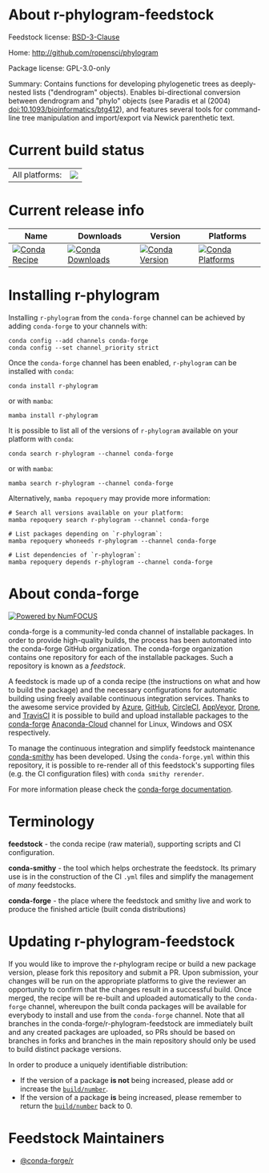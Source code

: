 About r-phylogram-feedstock
===========================

Feedstock license: [BSD-3-Clause](https://github.com/conda-forge/r-phylogram-feedstock/blob/main/LICENSE.txt)

Home: http://github.com/ropensci/phylogram

Package license: GPL-3.0-only

Summary: Contains functions for developing phylogenetic trees as deeply-nested lists ("dendrogram" objects). Enables bi-directional conversion between dendrogram and "phylo" objects (see Paradis et al (2004) <doi:10.1093/bioinformatics/btg412>), and features several tools for command-line tree manipulation and import/export via Newick parenthetic text.

Current build status
====================


<table><tr><td>All platforms:</td>
    <td>
      <a href="https://dev.azure.com/conda-forge/feedstock-builds/_build/latest?definitionId=9721&branchName=main">
        <img src="https://dev.azure.com/conda-forge/feedstock-builds/_apis/build/status/r-phylogram-feedstock?branchName=main">
      </a>
    </td>
  </tr>
</table>

Current release info
====================

| Name | Downloads | Version | Platforms |
| --- | --- | --- | --- |
| [![Conda Recipe](https://img.shields.io/badge/recipe-r--phylogram-green.svg)](https://anaconda.org/conda-forge/r-phylogram) | [![Conda Downloads](https://img.shields.io/conda/dn/conda-forge/r-phylogram.svg)](https://anaconda.org/conda-forge/r-phylogram) | [![Conda Version](https://img.shields.io/conda/vn/conda-forge/r-phylogram.svg)](https://anaconda.org/conda-forge/r-phylogram) | [![Conda Platforms](https://img.shields.io/conda/pn/conda-forge/r-phylogram.svg)](https://anaconda.org/conda-forge/r-phylogram) |

Installing r-phylogram
======================

Installing `r-phylogram` from the `conda-forge` channel can be achieved by adding `conda-forge` to your channels with:

```
conda config --add channels conda-forge
conda config --set channel_priority strict
```

Once the `conda-forge` channel has been enabled, `r-phylogram` can be installed with `conda`:

```
conda install r-phylogram
```

or with `mamba`:

```
mamba install r-phylogram
```

It is possible to list all of the versions of `r-phylogram` available on your platform with `conda`:

```
conda search r-phylogram --channel conda-forge
```

or with `mamba`:

```
mamba search r-phylogram --channel conda-forge
```

Alternatively, `mamba repoquery` may provide more information:

```
# Search all versions available on your platform:
mamba repoquery search r-phylogram --channel conda-forge

# List packages depending on `r-phylogram`:
mamba repoquery whoneeds r-phylogram --channel conda-forge

# List dependencies of `r-phylogram`:
mamba repoquery depends r-phylogram --channel conda-forge
```


About conda-forge
=================

[![Powered by
NumFOCUS](https://img.shields.io/badge/powered%20by-NumFOCUS-orange.svg?style=flat&colorA=E1523D&colorB=007D8A)](https://numfocus.org)

conda-forge is a community-led conda channel of installable packages.
In order to provide high-quality builds, the process has been automated into the
conda-forge GitHub organization. The conda-forge organization contains one repository
for each of the installable packages. Such a repository is known as a *feedstock*.

A feedstock is made up of a conda recipe (the instructions on what and how to build
the package) and the necessary configurations for automatic building using freely
available continuous integration services. Thanks to the awesome service provided by
[Azure](https://azure.microsoft.com/en-us/services/devops/), [GitHub](https://github.com/),
[CircleCI](https://circleci.com/), [AppVeyor](https://www.appveyor.com/),
[Drone](https://cloud.drone.io/welcome), and [TravisCI](https://travis-ci.com/)
it is possible to build and upload installable packages to the
[conda-forge](https://anaconda.org/conda-forge) [Anaconda-Cloud](https://anaconda.org/)
channel for Linux, Windows and OSX respectively.

To manage the continuous integration and simplify feedstock maintenance
[conda-smithy](https://github.com/conda-forge/conda-smithy) has been developed.
Using the ``conda-forge.yml`` within this repository, it is possible to re-render all of
this feedstock's supporting files (e.g. the CI configuration files) with ``conda smithy rerender``.

For more information please check the [conda-forge documentation](https://conda-forge.org/docs/).

Terminology
===========

**feedstock** - the conda recipe (raw material), supporting scripts and CI configuration.

**conda-smithy** - the tool which helps orchestrate the feedstock.
                   Its primary use is in the construction of the CI ``.yml`` files
                   and simplify the management of *many* feedstocks.

**conda-forge** - the place where the feedstock and smithy live and work to
                  produce the finished article (built conda distributions)


Updating r-phylogram-feedstock
==============================

If you would like to improve the r-phylogram recipe or build a new
package version, please fork this repository and submit a PR. Upon submission,
your changes will be run on the appropriate platforms to give the reviewer an
opportunity to confirm that the changes result in a successful build. Once
merged, the recipe will be re-built and uploaded automatically to the
`conda-forge` channel, whereupon the built conda packages will be available for
everybody to install and use from the `conda-forge` channel.
Note that all branches in the conda-forge/r-phylogram-feedstock are
immediately built and any created packages are uploaded, so PRs should be based
on branches in forks and branches in the main repository should only be used to
build distinct package versions.

In order to produce a uniquely identifiable distribution:
 * If the version of a package **is not** being increased, please add or increase
   the [``build/number``](https://docs.conda.io/projects/conda-build/en/latest/resources/define-metadata.html#build-number-and-string).
 * If the version of a package **is** being increased, please remember to return
   the [``build/number``](https://docs.conda.io/projects/conda-build/en/latest/resources/define-metadata.html#build-number-and-string)
   back to 0.

Feedstock Maintainers
=====================

* [@conda-forge/r](https://github.com/conda-forge/r/)

